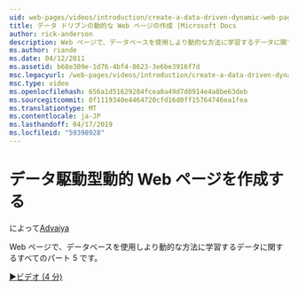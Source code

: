 ```yaml
---
uid: web-pages/videos/introduction/create-a-data-driven-dynamic-web-page
title: データ ドリブンの動的な Web ページの作成 |Microsoft Docs
author: rick-anderson
description: Web ページで、データベースを使用しより動的な方法に学習するデータに関するすべてのパート 5 です。
ms.author: riande
ms.date: 04/12/2011
ms.assetid: b68e309e-1d76-4bf4-8623-3e6be3916f7d
msc.legacyurl: /web-pages/videos/introduction/create-a-data-driven-dynamic-web-page
msc.type: video
ms.openlocfilehash: 656a1d51629284fcea8a49d7d8914e4a8be63deb
ms.sourcegitcommit: 0f1119340e4464720cfd16d0ff15764746ea1fea
ms.translationtype: MT
ms.contentlocale: ja-JP
ms.lasthandoff: 04/17/2019
ms.locfileid: "59398928"
---
```

# <a name="create-a-data-driven-dynamic-web-page"></a>データ駆動型動的 Web ページを作成する

によって[Advaiya](https://twitter.com/Advaiyasolns)

Web ページで、データベースを使用しより動的な方法に学習するデータに関するすべてのパート 5 です。

[&#9654;ビデオ (4 分)](https://channel9.msdn.com/Blogs/ASP-NET-Site-Videos/create-a-data-driven-dynamic-web-page)
